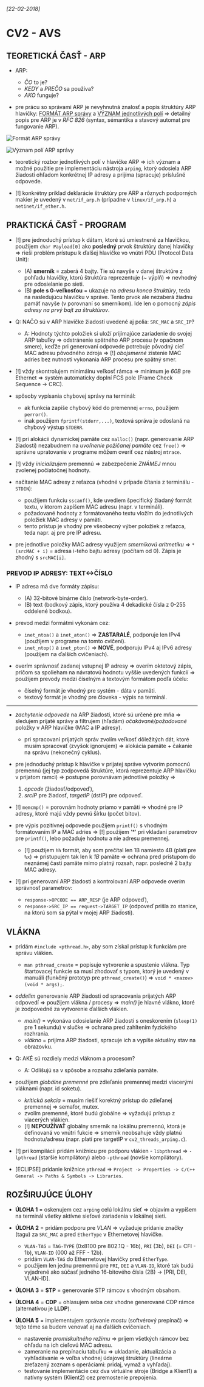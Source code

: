 _[22-02-2018]_

# CV2 - AVS

## TEORETICKÁ ČASŤ - ARP

- ARP:
    + _ČO_ to je?
    + _KEDY_ a _PREČO_ sa používa?
    + _AKO_ funguje?

- pre prácu so správami ARP je nevyhnutná znalosť a popis štruktúry ARP hlavičky: [FORMÁT ARP správy](./arp_format.png) a [VÝZNAM jednotlivých polí](./arp-hdr-fields.jpg) => detailný popis pre ARP je v _RFC 826_ (syntax, sémantika a stavový automat pre fungovanie ARP).

![Formát ARP správy](./arp_format.png)

![Význam polí ARP správy](./arp-hdr-fields.jpg)

- teoretický rozbor jednotlivých polí v hlavičke ARP => ich význam a možné použitie pre implementáciu nástroja `arping`, ktorý odosiela ARP žiadosti ohľadom konkrétnej IP adresy a prijíma (spracuje) príslušné odpovede.

- [!] konkrétny príklad deklarácie štruktúry pre ARP a rôznych podporných makier je uvedený v `net/if_arp.h` (prípadne v `linux/if_arp.h`) a `netinet/if_ether.h`.

## PRAKTICKÁ ČASŤ - PROGRAM

- [!] pre jednoduchý prístup k dátam, ktoré sú umiestnené za hlavičkou, použijem `char Payload[0]` ako __posledný__ prvok štruktúry danej hlavičky => rieši problém prístupu k ďalšej hlavičke vo vnútri PDU (Protocol Data Unit):
    + (A) __smerník__ = zaberá 4 bajty. Tie sú navyše v danej štruktúre z pohľadu hlavičky, ktorú štruktúra reprezentuje (~ výplň) => nevhodný pre odosielanie po sieti.
    + (B) __pole s 0-veľkosťou__ = ukazuje na _adresu konca štruktúry_, teda na nasledujúcu hlavičku v správe. Tento prvok ale nezaberá žiadnu pamäť navyše (v porovnaní so smerníkom). Ide len o pomocný _zápis adresy na prvý bajt za štruktúrov_.

- Q: NAČO sú v ARP hlavičke žiadosti uvedené aj polia: `SRC_MAC` a `SRC_IP`?
    + A: Hodnoty týchto položiek si uloží prijímajúce zariadenie do svojej ARP tabuľky => odstránenie spätného ARP procesu (v opačnom smere), keďže pri generovaní odpovede potrebuje pôvodný cieľ MAC adresu pôvodného zdroja => [!] _obojsmerné_ zistenie MAC adries bez nutnosti vykonania ARP procesu pre spätný smer.

- [!] vždy skontrolujem minimálnu veľkosť rámca => minimum je _60B_ pre Ethernet => systém automaticky doplní FCS pole (Frame Check Sequence -> CRC).
- spôsoby vypísania chybovej správy na terminál:
    + ak funkcia zapíše chybový kód do premennej `errno`, použijem `perror()`.
    + inak použijem `fprintf(stderr,...)`, textová správa je odoslaná na chybový výstup `STDERR`.
- [!] pri alokácii dynamickej pamäte cez `malloc()` (napr. generovanie ARP žiadosti) nezabudnem na _uvoľnenie požičanej pamäte_ cez `free()` => správne upratovanie v programe môžem overiť cez nástroj `mtrace`.
- [!] vždy _inicializujem_ premennú => zabezpečenie _ZNÁMEJ_ mnou zvolenej počiatočnej hodnoty.

- načítanie MAC adresy z reťazca (vhodné v prípade čítania z terminálu - `STDIN`):
    + použijem funkciu `sscanf()`, kde uvediem špecifický žiadaný formát textu, v ktorom zapíšem MAC adresu (napr. v termináli).
    + požadované hodnoty z formátovaného textu vložím do jednotlivých položiek MAC adresy v pamäti.
    + tento prístup je vhodný pre všeobecný výber položiek z reťazca, teda napr. aj pre pre IP adresu.

- pre jednotlive položky MAC adresy využijem _smerníkovú aritmetiku_ => `*(srcMAC + i)` = adresa i-teho bajtu adresy (počítam od 0). Zápis je zhodný s `srcMAC[i]`.

### PREVOD IP ADRESY: TEXT<->ČÍSLO

- IP adresa má dve formáty zápisu:
    + (A) 32-bitové binárne číslo (network-byte-order).
    + (B) text (bodkový zápis, ktorý používa 4 dekadické čísla z 0-255 oddelené bodkou).

- prevod medzi formátmi vykonám cez:
    + `inet_ntoa()` a `inet_aton()` => __ZASTARALÉ__, podporuje len IPv4 (použijem v programe na tomto cvičení).
    + `inet_ntop()` a `inet_pton()` => __NOVÉ__, podporuju IPv4 aj IPv6 adresy (použijem na ďalších cvičeniach).

- overím správnosť zadanej vstupnej IP adresy => overím oktetový zápis, pričom sa spolieham na návratovú hodnotu vyššie uvedených funkcií => použijem prevody medzi číselným a textovým formátom podľa účelu:
    + číselný formát je vhodný pre systém - dáta v pamäti.
    + textový formát je vhodný pre človeka - výpis na terminál.

-----

- _zachytenie odpovede_ na ARP žiadosti, ktoré sú určené pre mňa => sledujem prijaté správy a filtrujem (hľadám) _očakávané/požadované_ položky v ARP hlavičke (MAC a IP adresy).
    + pri spracovaní prijatých správ zvolím veľkosť dôležitých dát, ktoré musím spracovať (zvyšok ignorujem) => alokácia pamäte + čakanie na správu (nekonečný cyklus).

- pre jednoduchý prístup k hlavičke v prijatej správe vytvorím pomocnú premennú (jej typ zodpovedá štruktúre, ktorá reprezentuje ARP hlavičku v prijatom ramci) => postupne porovnávam jednotlivé položky =>
    1. _opcode_ (žiadosť/odpoveď),
    2. _srcIP_ pre žiadosť, _targetIP_ (dstIP) pre odpoveď.

- [!] `memcmp()` = porovnám hodnoty priamo v pamäti => vhodné pre IP adresy, ktoré majú vždy pevnú šírku (počet bitov).
- pre výpis pozitívnej odpovede použijem `printf()` s vhodným formátovaním IP a MAC adries => [!] použijem '*' pri vkladaní parametrov pre `printf()`, lebo požaduje hodnotu a nie adresu premennej.
    + [!] použijem `hh` formát, aby som prečítal len 1B namiesto 4B (platí pre `%x`) => pristupujem tak len k _1B_ pamäte => ochrana pred prístupom do neznámej časti pamäte mimo platný rozsah, napr. posledné 2 bajty MAC adresy.

- [!] pri generovaní ARP žiadosti a kontrolovaní ARP odpovede overím správnosť parametrov:
    + `response->OPCODE == ARP_RESP` (je ARP odpoveď),
    + `response->SRC_IP == request->TARGET_IP` (odpoveď prišla zo stanice, na ktorú som sa pýtal v mojej ARP žiadosti).

## VLÁKNA

- pridám `#include <pthread.h>`, aby som získal prístup k funkciám pre správu vlákien.
    + `man pthread_create` = popisuje vytvorenie a spustenie vlákna. Typ štartovacej funkcie sa musí zhodovať s typom, ktorý je uvedený v manuáli (funkčný prototyp pre `pthread_create()`) => `void * <nazov>(void * args);`.

- _oddelím_ generovanie ARP žiadosti od spracovania prijatých ARP odpovedí => použijem vlákna / procesy => _main()_ je hlavné vlákno, ktoré je zodpovedné za vytvorenie ďalších vlákien.
    + _main()_ = vykonáva odosielanie ARP žiadostí s oneskorením (`sleep(1)` pre 1 sekundu) v slučke => ochrana pred zahltením fyzického rozhrania.
    + _vlákno_ = prijíma ARP žiadosti, spracuje ich a vypíše aktuálny stav na obrazovku.

- Q: AKÉ sú rozdiely medzi vláknom a procesom?
    + A: Odlišujú sa v spôsobe a rozsahu zdieľania pamäte.

- použijem _globálne premenné_ pre zdieľanie premennej medzi viacerými vláknami (napr. id soketu).
    + _kritická sekcia_ = musím riešiť korektný prístup do zdieľanej premennej => semafor, mutex.
    + zvolím premenné, ktoré budú globálne => vyžadujú prístup z viacerých vlákien.
    + [!] __NEPOUŽÍVAŤ__ globálny smerník na lokálnu premennú, ktorá je definovaná vo vnútri fukcie => smerník neobsahuje vždy platnú hodnotu/adresu (napr. platí pre targetIP v `cv2_threads_arping.c`).

- [!] pri kompilácii pridám knižnicu pre podporu vlákien - `libpthread` => `-lpthread` (staršie kompilátory) alebo `-pthread` (novšie kompilátory).
- [ECLIPSE] pridanie knižnice `pthread`  => `Project -> Properties -> C/C++ General -> Paths & Symbols -> Libraries`.

## ROZŠIRUJÚCE ÚLOHY

- **ÚLOHA 1** = oskenujem cez `arping` celú lokálnu sieť => objavím a vypíšem na terminál všetky aktívne sieťové zariadenia v lokálnej sieti.
- **ÚLOHA 2** = pridám podporu pre _VLAN_ => vyžaduje pridanie značky (tagu) za `SRC_MAC` a pred `EtherType` v Ethernetovej hlavičke.
    + `VLAN-TAG` = `TAG-TYPE` (0x8100 pre 802.1Q - 16b), `PRI` (3b), `DEI` (= CFI - 1b), `VLAN-ID` (000 až FFF - 12b).
    + pridám `VLAN-TAG` do Ethernetovej hlavičky pred `EtherType`.
    + použijem len jednu premennú pre `PRI`, `DEI` a `VLAN-ID`, ktoré tak budú vyjadrené ako súčasť jedného 16-bitového čísla (2B) -> [PRI, DEI, VLAN-ID].

- **ÚLOHA 3** = __STP__ = generovanie STP rámcov s vhodným obsahom.
- **ÚLOHA 4** = __CDP__ = ohlasujem seba cez vhodne generované CDP rámce (alternatívou je __LLDP__).
- **ÚLOHA 5** = implementujem správanie _mostu_ (softvérový prepínač) => tejto téme sa budem venovať aj na ďalších cvičeniach.
    + nastavenie _promiskuitného režimu_ => príjem všetkých rámcov bez ohľadu na ich cieľovú MAC adresu.
    + zameranie na prepínaciu tabuľku => ukladanie, aktualizácia a vyhľadávanie => voľba vhodnej údajovej štruktúry (lineárne zreťazený zoznam s operáciami: pridaj, vymaž a vyhľadaj).
    + testovanie implementácie cez dva virtuálne stroje (Bridge a Klient1) a natívny systém (Klient2) cez premostenie prepojenia.
